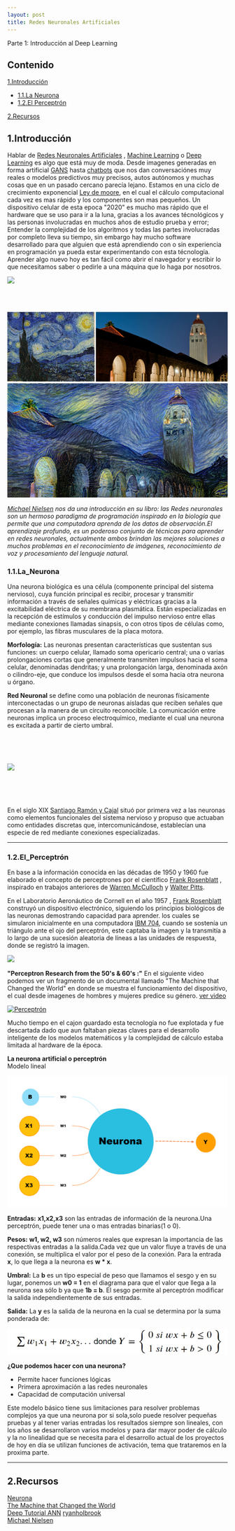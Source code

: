 ```yaml
---
layout: post
title: Redes Neuronales Artificiales
---
```

Parte 1: Introducción al Deep Learning

## Contenido

[1.Introducción](#1.Introducción)
   * [1.1.La Neurona](#1.1.La_Neurona)
   * [1.2.El Perceptrón](#1.2.El_Perceptrón)

[2.Recursos](#2.Recursos)   


## 1.Introducción

Hablar de [Redes Neuronales Artificiales](https://en.wikipedia.org/wiki/Artificial_neural_network) , [Machine Learning](https://en.wikipedia.org/wiki/Machine_learning) o [Deep Learning](https://en.wikipedia.org/wiki/Deep_learning) es algo que está muy de moda. Desde imagenes generadas en forma artificial [GANS](https://thispersondoesnotexist.com/) hasta [chatbots](https://www.youtube.com/watch?v=otvqkWFvUZU&ab_channel=DotCSV) que nos dan conversaciónes muy reales o modelos predictivos muy precisos, autos autónomos y muchas cosas que en un pasado cercano parecía lejano. Estamos en una ciclo de crecimiento exponencial [Ley de moore](https://en.wikipedia.org/wiki/Moore%27s_law), en el cual el cálculo computacional cada vez es mas rápido y los componentes son mas pequeños. Un dispositivo celular de esta epoca "2020" es mucho mas rápido que el hardware que se uso para ir a la luna, gracias a los avances técnológicos y las personas involucradas en muchos años de estudio prueba y error; Entender la complejidad de los algoritmos y todas las partes involucradas por completo lleva su tiempo, sin embargo hay mucho software desarrollado para que alguien que está aprendiendo con o sin experiencia en programación ya pueda estar experimentando con esta técnología. Aprender algo nuevo hoy es tan fácil como abrir el navegador y escribir lo que necesitamos saber o pedirle a una máquina que lo haga por nosotros.

![](https://www.iartificial.net/wp-content/uploads/2019/06/monalisa.gif)

<br>
<br>

![](https://raw.githubusercontent.com/jjups96/fast-style-transfer/master/examples/thumbs/johnson.png)

_[Michael Nielsen](http://neuralnetworksanddeeplearning.com/index.html) nos da una introducción en su libro: las Redes neuronales son un hermoso paradigma de programación inspirado en la biología que permite que una computadora aprenda de los datos de observación.El aprendizaje profundo, es un poderoso conjunto de técnicas para aprender en redes neuronales, actualmente ambos brindan las mejores soluciones a muchos problemas en el reconocimiento de imágenes, reconocimiento de voz y procesamiento del lenguaje natural._


### 1.1.La_Neurona    

Una neurona biológica es una célula (componente principal del sistema nervioso), cuya función principal es recibir, procesar y transmitir información a través de señales químicas y eléctricas gracias a la excitabilidad eléctrica de su membrana plasmática. Están especializadas en la recepción de estímulos y conducción del impulso nervioso entre ellas mediante conexiones llamadas sinapsis, o con otros tipos de células como, por ejemplo, las fibras musculares de la placa motora. 

**Morfología:** Las neuronas presentan características que sustentan sus funciones: un cuerpo celular, llamado soma opericario central; una o varias prolongaciones cortas que generalmente transmiten impulsos hacia el soma celular, denominadas dendritas; y una prolongación larga, denominada axón o cilindro-eje, que conduce los impulsos desde el soma hacia otra neurona u órgano.

**Red Neuronal** se define como una población de neuronas físicamente interconectadas o un grupo de neuronas aisladas que reciben señales que procesan a la manera de un circuito reconocible. La comunicación entre neuronas implica un proceso electroquímico, mediante el cual una neurona es excitada a partir de cierto umbral.



<br>
<br>
<br>

![](https://i.imgur.com/kj5i6dH.gif)

<br>
<br>
<br>

En el siglo XIX [Santiago Ramón y Cajal](https://es.wikipedia.org/wiki/Neurona#:~:text=y%20las%20sinapsis.-,Funci%C3%B3n%20de%20las%20neuronas,se%C3%B1ales%20el%C3%A9ctricas%20denominadas%20impulsos%20nerviosos) situó por primera vez a las neuronas como elementos funcionales del sistema nervioso y propuso que actuaban como entidades discretas que, intercomunicándose, establecían una especie de red mediante conexiones especializadas. 

---

### 1.2.El_Perceptrón

En base a la información conocida en las décadas de 1950 y 1960 fue elaborado el concepto de perceptrones por el científico [Frank Rosenblatt](https://en.wikipedia.org/wiki/Frank_Rosenblatt) , inspirado en trabajos anteriores de [Warren McCulloch](https://en.wikipedia.org/wiki/Warren_Sturgis_McCulloch) y [Walter Pitts](https://es.wikipedia.org/wiki/Walter_Pitts). 

En el Laboratorio Aeronáutico de Cornell en el año 1957 , [Frank Rosenblatt](https://en.wikipedia.org/wiki/Frank_Rosenblatt) construyó un dispositivo electrónico, siguiendo los principios biológicos de las neuronas demostrando capacidad para aprender. los cuales se simularon inicialmente en una computadora [IBM 704](https://en.wikipedia.org/wiki/IBM_704), cuando se sostenía un triángulo ante el ojo del perceptrón, este captaba la imagen y la transmitía a lo largo de una sucesión aleatoria de líneas a las unidades de respuesta, donde se registró la imagen. 

![](https://www.simplilearn.com/ice9/free_resources_article_thumb/emergence-of-perceptron-with-diagram-of-simplified-model.jpg)

**"Perceptron Research from the 50's & 60's :"** En el siguiente video podemos ver un fragmento de un documental llamado "The Machine that Changed the World" en donde se muestra el funcionamiento del dispositivo, el cual desde imagenes de hombres y mujeres predice su género. [ver video](https://www.youtube.com/watch?v=cNxadbrN_aI&ab_channel=ArxivInsights)

[![Perceptrón](https://upload.wikimedia.org/wikipedia/commons/7/7d/IBM_704_mainframe.gif)](https://www.youtube.com/watch?v=cNxadbrN_aI&ab_channel=ArxivInsights)

Mucho tiempo en el cajon guardado esta tecnología no fue explotada y fue descartada dado que aun faltaban piezas claves para el desarrollo inteligente de los modelos matemáticos y la complejidad de cálculo estaba limitada al hardware de la época.

**La neurona artificial o perceptrón**  
 Modelo lineal


![](https://raw.githubusercontent.com/Azhura/Cursos/master/imagenes/DL/Neurona.png)   

**Entradas:** **x1,x2,x3** son las entradas de información de la neurona.Una perceptrón, puede tener una o mas entradas binarias(1 o 0).  

**Pesos:** **w1, w2, w3** son números reales que expresan la importancia de las respectivas entradas a la salida.Cada vez que un valor fluye a través de una conexión, se multiplica el valor por el peso de la conexión. Para la entrada **x**, lo que llega a la neurona es **w * x**. 

**Umbral:** La **b** es un tipo especial de peso que llamamos el sesgo y en su lugar, ponemos un **w0 = 1** en el diagrama para que el valor que llega a la neurona sea sólo b ya que **1b = b**. El sesgo permite al perceptrón modificar la salida independientemente de sus entradas.   

**Salida:** La **y** es la salida de la neurona en la cual se determina por la suma ponderada de:   

![](https://raw.githubusercontent.com/Azhura/Cursos/master/imagenes/Latex/latex_01.jpg)

**¿Que podemos hacer con una neurona?**   
- Permite hacer funciones lógicas   
- Primera aproximación a las redes neuronales   
- Capacidad de computación universal    

Este modelo básico tiene sus limitaciones para resolver problemas complejos ya que una neurona por si sola,solo puede resolver pequeñas pruebas y al tener varias entradas los resultados siempre son lineales, con los años se desarrollaron varios modelos y para dar mayor poder de cálculo y la no linealidad que se necesita para el desarrollo actual de los proyectos de hoy en día se utilizan funciones de activación, tema que trataremos en la proxima parte.   

---

## 2.Recursos

[Neurona](https://es.wikipedia.org/wiki/Neurona)     
[The Machine that Changed the World](https://www.youtube.com/watch?v=enWWlx7-t0k&ab_channel=LeonardoRomandaRosa)   
[Deep Tutorial ANN](https://www.kaggle.com/shrutimechlearn/deep-tutorial-1-ann-and-classification)
[ryanholbrook](https://www.kaggle.com/ryanholbrook/a-single-neuron)   
[Michael Nielsen](http://neuralnetworksanddeeplearning.com/index.html)

